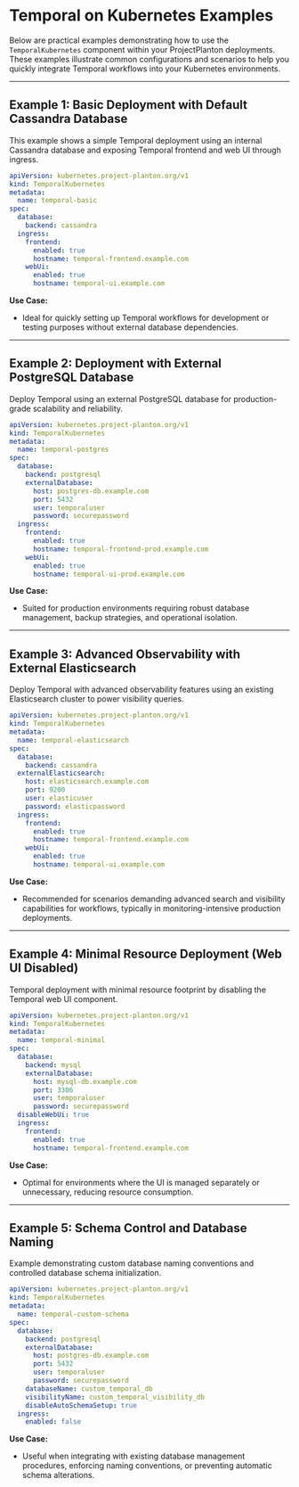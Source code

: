 # Temporal on Kubernetes Examples

Below are practical examples demonstrating how to use the `TemporalKubernetes` component within your ProjectPlanton
deployments. These examples illustrate common configurations and scenarios to help you quickly integrate Temporal
workflows into your Kubernetes environments.

---

## Example 1: Basic Deployment with Default Cassandra Database

This example shows a simple Temporal deployment using an internal Cassandra database and exposing Temporal frontend and
web UI through ingress.

```yaml
apiVersion: kubernetes.project-planton.org/v1
kind: TemporalKubernetes
metadata:
  name: temporal-basic
spec:
  database:
    backend: cassandra
  ingress:
    frontend:
      enabled: true
      hostname: temporal-frontend.example.com
    webUi:
      enabled: true
      hostname: temporal-ui.example.com
```

**Use Case:**

- Ideal for quickly setting up Temporal workflows for development or testing purposes without external database
  dependencies.

---

## Example 2: Deployment with External PostgreSQL Database

Deploy Temporal using an external PostgreSQL database for production-grade scalability and reliability.

```yaml
apiVersion: kubernetes.project-planton.org/v1
kind: TemporalKubernetes
metadata:
  name: temporal-postgres
spec:
  database:
    backend: postgresql
    externalDatabase:
      host: postgres-db.example.com
      port: 5432
      user: temporaluser
      password: securepassword
  ingress:
    frontend:
      enabled: true
      hostname: temporal-frontend-prod.example.com
    webUi:
      enabled: true
      hostname: temporal-ui-prod.example.com
```

**Use Case:**

- Suited for production environments requiring robust database management, backup strategies, and operational isolation.

---

## Example 3: Advanced Observability with External Elasticsearch

Deploy Temporal with advanced observability features using an existing Elasticsearch cluster to power visibility
queries.

```yaml
apiVersion: kubernetes.project-planton.org/v1
kind: TemporalKubernetes
metadata:
  name: temporal-elasticsearch
spec:
  database:
    backend: cassandra
  externalElasticsearch:
    host: elasticsearch.example.com
    port: 9200
    user: elasticuser
    password: elasticpassword
  ingress:
    frontend:
      enabled: true
      hostname: temporal-frontend.example.com
    webUi:
      enabled: true
      hostname: temporal-ui.example.com
```

**Use Case:**

- Recommended for scenarios demanding advanced search and visibility capabilities for workflows, typically in
  monitoring-intensive production deployments.

---

## Example 4: Minimal Resource Deployment (Web UI Disabled)

Temporal deployment with minimal resource footprint by disabling the Temporal web UI component.

```yaml
apiVersion: kubernetes.project-planton.org/v1
kind: TemporalKubernetes
metadata:
  name: temporal-minimal
spec:
  database:
    backend: mysql
    externalDatabase:
      host: mysql-db.example.com
      port: 3306
      user: temporaluser
      password: securepassword
  disableWebUi: true
  ingress:
    frontend:
      enabled: true
      hostname: temporal-frontend.example.com
```

**Use Case:**

- Optimal for environments where the UI is managed separately or unnecessary, reducing resource consumption.

---

## Example 5: Schema Control and Database Naming

Example demonstrating custom database naming conventions and controlled database schema initialization.

```yaml
apiVersion: kubernetes.project-planton.org/v1
kind: TemporalKubernetes
metadata:
  name: temporal-custom-schema
spec:
  database:
    backend: postgresql
    externalDatabase:
      host: postgres-db.example.com
      port: 5432
      user: temporaluser
      password: securepassword
    databaseName: custom_temporal_db
    visibilityName: custom_temporal_visibility_db
    disableAutoSchemaSetup: true
  ingress:
    enabled: false
```

**Use Case:**

- Useful when integrating with existing database management procedures, enforcing naming conventions, or preventing
  automatic schema alterations.

